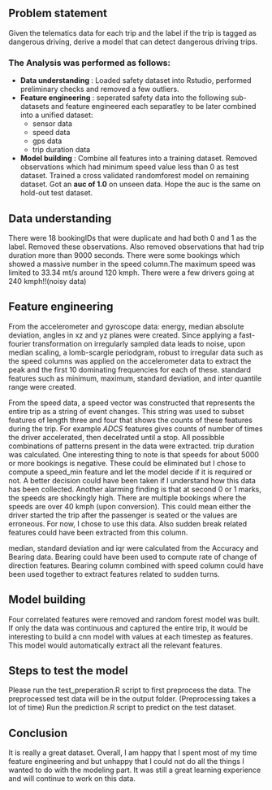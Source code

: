 
## Problem statement

Given the telematics data for each trip and the label if the trip is tagged as dangerous driving, derive a model that can detect dangerous driving trips.

### The  Analysis was performed as follows:
* **Data  understanding** : Loaded safety dataset into Rstudio, performed preliminary checks and removed a few outliers.
* **Feature engineering** : seperated safety data into the following sub-datasets  and feature engineered each separatley to be later combined  into a unified dataset:
    + sensor data
    + speed data
    + gps data 
    + trip duration data
* **Model building** : Combine all features into a training dataset. Removed observations which had minimum speed value less than 0 as test dataset. Trained a cross validated randomforest model on remaining dataset. Got an **auc of 1.0** on unseen data. Hope the auc is the same on hold-out test dataset.


## Data understanding

There were 18 bookingIDs that were duplicate and had both 0 and 1 as the label. Removed these observations. Also removed observations that had trip duration more than 9000 seconds. There were some bookings which showed a massive number in the speed column.The maximum speed was limited to 33.34 mt/s around 120 kmph. There were a few drivers going at 240 kmph!!(noisy data)

## Feature engineering

From the accelerometer and gyroscope data: energy, median absolute deviation, angles in xz and yz planes were created. Since applying a fast-fourier transformation on irregularly sampled data leads to noise, upon median scaling, a lomb-scargle periodgram, robust to irregular data such as the speed columns was applied on the accelerometer data to extract the peak and the first 10 dominating frequencies for each of these. standard features such as minimum, maximum, standard deviation, and inter quantile range were created.

From the speed data, a speed vector was constructed that represents the entire trip as a string of event changes. This string was used to subset features of length three and four that shows the counts of these features during the trip. For example *ADCS* features gives counts of number of times the driver accelerated, then decelrated until a stop. All possibble combinations of patterns present in the data were extracted. trip duration was calculated. One interesting thing to note is that speeds for about 5000 or more bookings is negative. These could be eliminated but I chose to compute a speed_min feature and let the model decide if it is required or not. A better decision could have been taken if I understand how this data has been collected. Another alarming finding is that at second 0 or 1 marks, the speeds are shockingly high. There are multiple bookings where the speeds are over 40 kmph (upon conversion). This could mean either the driver started the trip after the passenger is seated or the values are erroneous. For now, I chose to use this data. Also sudden break related features could have been extracted from this column. 

median, standard deviation and iqr were calculated from the Accuracy and Bearing data. Bearing could have been used to compute rate of change of direction features. Bearing column combined with speed column could have been used together to extract features related to sudden turns.

## Model building

Four correlated features were removed and random forest model was built. If only the data was continuous and captured the entire trip, it would be interesting to build a cnn model with values at each timestep as features. This model would automatically extract all the relevant features. 

## Steps to test the model

Please run the test_preperation.R script to first preprocess the  data. The preprocessed test data will be in the output folder. (Preprocessing takes a lot of time) Run the prediction.R script to predict on the test dataset.

## Conclusion

It is really a great dataset. Overall, I am happy that I spent most of my time feature engineering and but unhappy that I could not do all the things I wanted to do with the modeling part. It was still a great learning experience and will continue to work on this data. 
